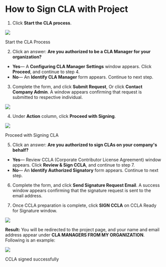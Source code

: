 # How to Sign CLA with Project

1. Click **Start the CLA process**.

![](https://gblobscdn.gitbook.com/assets%2F-M2DCN9UgoRgMEkgnLyP%2F-MA0-8_cL605eCKF8NMT%2F-MA0HEhVP16NYN7Vs27E%2Fstart%20cla%20process.png?alt=media&token=31a11567-bb06-4d1e-972a-8f616d6a9500)

Start the CLA Process

2. Click an answer: **Are you authorized to be a CLA Manager for your organization?**

* **Yes**— A **Configuring CLA Manager Settings** window appears. Click **Proceed**, and continue to step 4.
* **No**— An **Identify CLA Manager** form appears. Continue to next step.

3. Complete the form, and click **Submit Request**, Or click **Contact Company Admin**. A window appears confirming that request is submitted to respective individual.

![](https://gblobscdn.gitbook.com/assets%2F-M2DCN9UgoRgMEkgnLyP%2F-MA0-8_cL605eCKF8NMT%2F-MA09I70o1IZiY1mGvUc%2Fidentify%20cla%20manager.png?alt=media&token=04b1fb4f-b291-41a2-a8f9-3b5390c44250)

4. Under **Action** column, click **Proceed with Signing**.

![](https://gblobscdn.gitbook.com/assets%2F-M2DCN9UgoRgMEkgnLyP%2F-MA0-8_cL605eCKF8NMT%2F-MA0AMSeGRZh-N_H24ZK%2Fproceed%20with%20signing%20cla.png?alt=media&token=80bd1c7e-e336-4db8-89c3-b65faf4270d3)

Proceed with Signing CLA

5. Click an answer: **Are you authorized to sign CLAs on your company's behalf?**

* **Yes**— Review CCLA \(Corporate Contributor License Agreement\) window appears. Click **Review & Sign CCLA**, and continue to step 7.
* **No**— An **Identify Authorized Signatory** form appears. Continue to next step.

6. Complete the form, and click **Send Signature Request Email**. A success window appears confirming that the signature request is sent to the email address.

7. Once CCLA preparation is complete, click **SIGN CCLA** on CCLA Ready for Signature window.

![](https://gblobscdn.gitbook.com/assets%2F-M2DCN9UgoRgMEkgnLyP%2F-MA0-8_cL605eCKF8NMT%2F-MA0EehFGBgQOOqmFtM3%2Fccla%20ready%20for%20signature.png?alt=media&token=44ecec93-4270-4d3c-b335-63fdb7ff7b0c)

**Result:** You will be redirected to the project page, and your name and email address appear under **CLA MANAGERS FROM MY ORGANIZATION**. Following is an example:

![](https://gblobscdn.gitbook.com/assets%2F-M2DCN9UgoRgMEkgnLyP%2F-MA0-8_cL605eCKF8NMT%2F-MA0FkDbYMbJ7MutyGb5%2Fcla%20managers%20from%20my%20organization%20example.png?alt=media&token=fa0e823e-87f6-4d20-9675-891c2e50bc7b)

CCLA signed successfully

​

​

